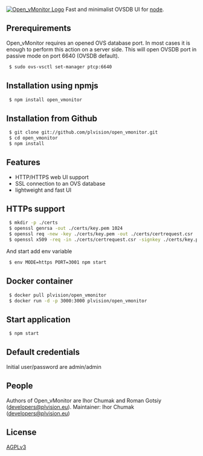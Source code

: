﻿[![Open_vMonitor Logo](http://plvision.eu/wp-content/themes/plvision/img/plvision-logo.png)](http://plvision.eu/)
Fast and minimalist OVSDB UI for [node](http://nodejs.org).

## Prerequirements
Open_vMonitor requires an opened OVS database port. In most cases it is enough to perform this action on a server side. This will open OVSDB port in passive mode on port 6640 (OVSDB default).
```bash
 $ sudo ovs-vsctl set-manager ptcp:6640 
```

## Installation using npmjs
```bash
 $ npm install open_vmonitor
```

## Installation from Github
```bash
 $ git clone git://github.com/plvision/open_vmonitor.git
 $ cd open_vmonitor
 $ npm install
```

## Features
* HTTP/HTTPS web UI support
* SSL connection to an OVS database
* lightweight and fast UI

## HTTPs support
```bash
 $ mkdir -p ./certs
 $ openssl genrsa -out ./certs/key.pem 1024
 $ openssl req -new -key ./certs/key.pem -out ./certs/certrequest.csr
 $ openssl x509 -req -in ./certs/certrequest.csr -signkey ./certs/key.pem -out ./certs/certificate.pem
```
And start add env variable
```bash
 $ env MODE=https PORT=3001 npm start
```

## Docker container
```bash
 $ docker pull plvision/open_vmonitor
 $ docker run -d -p 3000:3000 plvision/open_vmonitor
```

## Start application
```bash
 $ npm start
```

## Default credentials
Initial user/password are admin/admin

## People
Authors of Open_vMonitor are Ihor Chumak and Roman Gotsiy (developers@plvision.eu).
Maintainer: Ihor Chumak (developers@plvision.eu)

## License
 [AGPLv3](LICENSE)
